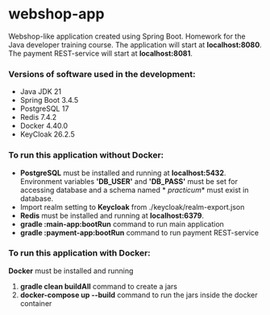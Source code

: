 # webshop-app

Webshop-like application created using Spring Boot. Homework for the Java developer training course.
The application will start at **localhost:8080**. The payment REST-service will start at **localhost:8081**.

### Versions of software used in the development:

* Java JDK 21
* Spring Boot 3.4.5
* PostgreSQL 17
* Redis 7.4.2
* Docker 4.40.0
* KeyCloak 26.2.5

### **To run this application without Docker:**

* **PostgreSQL** must be installed and running at **localhost:5432**.
  Environment variables **'DB_USER'** and **'DB_PASS'** must be set for accessing database and a schema named *
  *practicum** must exist in database.
* Import realm setting to **Keycloak** from ./keycloak/realm-export.json
* **Redis** must be installed and running at **localhost:6379**.
* **gradle :main-app:bootRun** command to run main application
* **gradle :payment-app:bootRun** command to run payment REST-service

### **To run this application with Docker:**

**Docker** must be installed and running

1. **gradle clean buildAll** command to create a jars
2. **docker-compose up --build** command to run the jars inside the docker container
